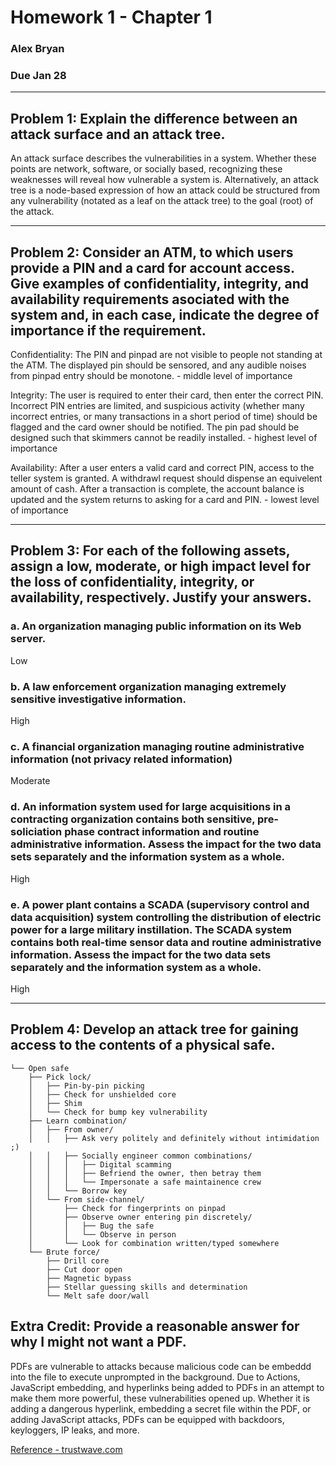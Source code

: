 # Homework 1 - Chapter 1 #
### Alex Bryan
### Due Jan 28

---

## Problem 1: Explain the difference between an attack surface and an attack tree.
An attack surface describes the vulnerabilities in a system. Whether these points are network, software, or socially based, recognizing these weaknesses will reveal
how vulnerable a system is. Alternatively, an attack tree is a node-based expression of how an attack could be structured from any vulnerability (notated as a leaf on the attack tree) to the goal (root) of the attack.

---

## Problem 2: Consider an ATM, to which users provide a PIN and a card for account access. Give examples of confidentiality, integrity, and availability requirements asociated with the system and, in each case, indicate the degree of importance if the requirement.
Confidentiality: The PIN and pinpad are not visible to people not standing at the ATM. The displayed pin should be sensored, and any audible noises from pinpad entry
should be monotone. - middle level of importance

Integrity: The user is required to enter their card, then enter the correct PIN. Incorrect PIN entries are limited, and suspicious activity (whether many incorrect entries, or many transactions in a short period of time) should be flagged and the card owner should be notified. The pin pad should be designed such that skimmers
cannot be readily installed. - highest level of importance

Availability: After a user enters a valid card and correct PIN, access to the teller system is granted. A withdrawl request should dispense an equivelent amount of
cash. After a transaction is complete, the account balance is updated and the system returns to asking for a card and PIN. - lowest level of importance

---

## Problem 3: For each of the following assets, assign a low, moderate, or high impact level for the loss of confidentiality, integrity, or availability, respectively. Justify your answers.
### a. An organization managing public information on its Web server.
Low

### b. A law enforcement organization managing extremely sensitive investigative information.
High

### c. A financial organization managing routine administrative information (not privacy related information)
Moderate

### d. An information system used for large acquisitions in a contracting organization contains both sensitive, pre-soliciation phase contract information and routine administrative information. Assess the impact for the two data sets separately and the information system as a whole.
High

### e. A power plant contains a SCADA (supervisory control and data acquisition) system controlling the distribution of electric power for a large military instillation. The SCADA system contains both real-time sensor data and routine administrative information. Assess the impact for the two data sets separately and the information system as a whole.
High

---

## Problem 4: Develop an attack tree for gaining access to the contents of a physical safe.

    └── Open safe
        ├── Pick lock/
        │   ├── Pin-by-pin picking
        │   ├── Check for unshielded core
        │   ├── Shim
        │   └── Check for bump key vulnerability
        ├── Learn combination/
        │   ├── From owner/
        │   │   ├── Ask very politely and definitely without intimidation ;)
        │   │   ├── Socially engineer common combinations/
        │   │   │   ├── Digital scamming
        │   │   │   ├── Befriend the owner, then betray them
        │   │   │   └── Impersonate a safe maintainence crew
        │   │   └── Borrow key
        │   └── From side-channel/
        │       ├── Check for fingerprints on pinpad
        │       ├── Observe owner entering pin discretely/
        │       │   ├── Bug the safe
        │       │   └── Observe in person
        │       └── Look for combination written/typed somewhere
        └── Brute force/
            ├── Drill core
            ├── Cut door open
            ├── Magnetic bypass
            ├── Stellar guessing skills and determination
            └── Melt safe door/wall


## Extra Credit: Provide a reasonable answer for why I might not want a PDF. ##

PDFs are vulnerable to attacks because malicious code can be embeddd into the file to execute unprompted in the background.
Due to Actions, JavaScript embedding, and hyperlinks being added to PDFs in an attempt to make them more powerful, these vulnerabilities opened up. Whether it is adding a dangerous hyperlink, embedding a secret file within the PDF, or adding
JavaScript attacks, PDFs can be equipped with backdoors, keyloggers, IP leaks, and more.

[Reference - trustwave.com](https://www.trustwave.com/en-us/resources/blogs/spiderlabs-blog/threat-loaded-malicious-pdfs-never-go-out-of-style/)
